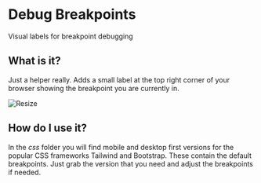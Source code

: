 # Debug Breakpoints
 Visual labels for breakpoint debugging

## What is it?

Just a helper really. Adds a small label at the top right corner of your browser showing the breakpoint you are currently in.

![Resize](https://media.giphy.com/media/yJEQMxRXLj4Z9H904E/giphy.gif)

## How do I use it?
In the *css* folder you will find mobile and desktop first versions for the popular CSS frameworks Tailwind and Bootstrap. These contain the default breakpoints. Just grab the version that you need and adjust the breakpoints if needed.
